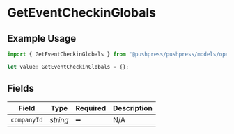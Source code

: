 # GetEventCheckinGlobals

## Example Usage

```typescript
import { GetEventCheckinGlobals } from "@pushpress/pushpress/models/operations";

let value: GetEventCheckinGlobals = {};
```

## Fields

| Field              | Type               | Required           | Description        |
| ------------------ | ------------------ | ------------------ | ------------------ |
| `companyId`        | *string*           | :heavy_minus_sign: | N/A                |